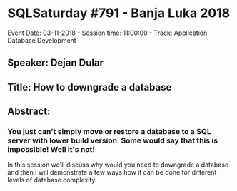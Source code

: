 # SQLSaturday #791 - Banja Luka 2018
Event Date: 03-11-2018 - Session time: 11:00:00 - Track: Application  Database Development
## Speaker: Dejan Dular
## Title: How to downgrade a database
## Abstract:
### You just can't simply move or restore a database to a SQL server with lower build version. Some would say that this is impossible! Well it's not!

In this session we'll discuss why would you need to downgrade a database and then I will demonstrate a few ways how it can be done for different levels of database complexity.
